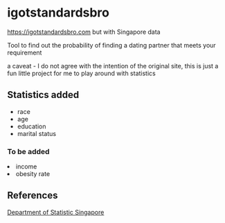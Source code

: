 # igotstandardsbro
https://igotstandardsbro.com but with Singapore data

Tool to find out the probability of finding a dating partner that meets your requirement

a caveat - I do not agree with the intention of the original site, this is just a fun little project for me to play around with statistics

## Statistics added
<ul>
<li>race</li>
<li>age</li>
<li>education</li>
<li>marital status</li>
</ul>

### To be added
</ul>
<li>income</li>
<li>obesity rate</li>
</ul>

## References
<a href = "https://www.singstat.gov.sg/find-data/search-by-theme/population/population-and-population-structure/latest-data"> Department of Statistic Singapore </a>
